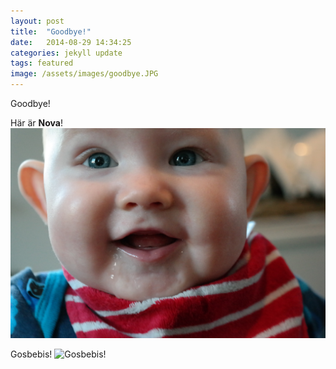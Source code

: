 ```yaml
---
layout: post
title:  "Goodbye!"
date:   2014-08-29 14:34:25
categories: jekyll update
tags: featured
image: /assets/images/goodbye.JPG
---
```

Goodbye!

Här är **Nova**!
![Sötisbebis!](/assets/images/01300283.JPG "Nova")

Gosbebis!
![Gosbebis!](/assets/images/klarnärbild.JPG "Nova")



